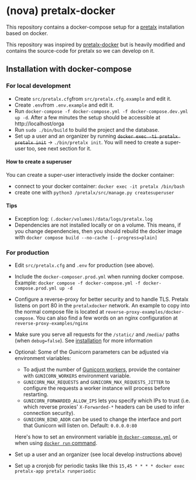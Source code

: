 # (nova) pretalx-docker

This repository contains a docker-compose setup for a [pretalx](https://github.com/pretalx/pretalx) installation based on docker.

This repository was inspired by [pretalx-docker](https://github.com/pretalx/pretalx-docker) but is heavily modified and
contains the source-code for pretalx so we can develop on it.

## Installation with docker-compose

### For local development

* Create ``src/pretalx.cfg``from ``src/pretalx.cfg.example`` and edit it.
* Create ``.env``from ``.env.example`` and edit it.
* Run ``docker-compose -f docker-compose.yml -f docker-compose.dev.yml up -d``. After a few minutes the setup should be accessible at http://localhost/orga
* Run ``sudo ./bin/build`` to build the project and the database.
* Set up a user and an organizer by running ~~``docker exec -ti pretalx pretalx init``~~ -> ``./bin/pretalx init``. You will need to create a super-user too, see next section for it.

#### How to create a superuser

You can create a super-user interactively inside the docker container:
* connect to your docker container: ``docker exec -it pretalx /bin/bash``
* create one with ``python3 /pretalx/src/manage.py createsuperuser``

#### Tips

* Exception log: ``(.docker/volumes)/data/logs/pretalx.log``
* Dependencies are not installed locally or on a volume. This means, if you change dependencies, then you should rebuild the docker image with ``docker compose build --no-cache [--progress=plain]``

### For production

* Edit ``src/pretalx.cfg`` and ``.env`` for production (see above).
* Include the ``docker-composer.prod.yml`` when running docker compose. Example: ``docker compose -f docker-compose.yml -f docker-compose.prod.yml up -d``


* Configure a reverse-proxy for better security and to handle TLS. Pretalx listens on port 80 in the ``pretalxdocker``
  network. An example to copy into the normal compose file is located at ``reverse-proxy-examples/docker-compose``.
  You can also find a few words on an nginx configuration at ``reverse-proxy-examples/nginx``

* Make sure you serve all requests for the `/static/` and `/media/` paths (when `debug=false`). See [installation](https://docs.pretalx.org/administrator/installation/#step-7-ssl) for more information

* Optional: Some of the Gunicorn parameters can be adjusted via environment viariables:
  * To adjust the number of [Gunicorn workers](https://docs.gunicorn.org/en/stable/settings.html#workers), provide
  the container with `GUNICORN_WORKERS` environment variable.
  * `GUNICORN_MAX_REQUESTS` and `GUNICORN_MAX_REQUESTS_JITTER` to configure the requests a worker instance will process before restarting.
  * `GUNICORN_FORWARDED_ALLOW_IPS` lets you specify which IPs to trust (i.e. which reverse proxies' `X-Forwarded-*` headers can be used to infer connection security).
  * `GUNICORN_BIND_ADDR` can be used to change the interface and port that Gunicorn will listen on. Default: `0.0.0.0:80`

  Here's how to set an environment variable [in
  `docker-compose.yml`](https://docs.docker.com/compose/environment-variables/set-environment-variables/)
  or when using [`docker run` command](https://docs.docker.com/engine/reference/run/#env-environment-variables).
* Set up a user and an organizer (see local develop instructions above)
* Set up a cronjob for periodic tasks like this ``15,45 * * * * docker exec pretalx-app pretalx runperiodic``

